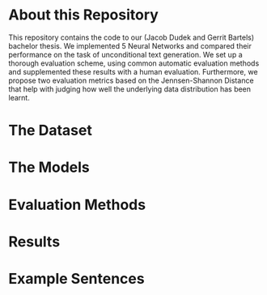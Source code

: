 # About this Repository

This repository contains the code to our (Jacob Dudek and Gerrit Bartels) bachelor thesis. We implemented 5 Neural Networks and compared their performance on the task of unconditional text generation. We set up a thorough evaluation scheme, using common automatic evaluation methods and supplemented these results with a human evaluation. Furthermore, we propose two evaluation metrics based on the Jennsen-Shannon Distance that help with judging how well the underlying data distribution has been learnt. 


# The Dataset


# The Models


# Evaluation Methods


# Results


# Example Sentences
